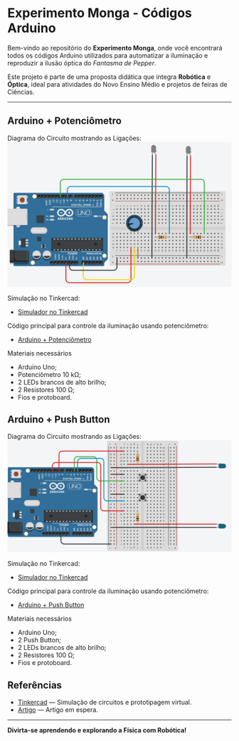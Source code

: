 # Experimento Monga - Códigos Arduino

Bem-vindo ao repositório do **Experimento Monga**, onde você encontrará todos os códigos Arduino utilizados para automatizar a iluminação e reproduzir a ilusão óptica do *Fantasma de Pepper*.  

Este projeto é parte de uma proposta didática que integra **Robótica** e **Óptica**, ideal para atividades do Novo Ensino Médio e projetos de feiras de Ciências.  

---

## Arduino + Potenciômetro

Diagrama do Circuito mostrando as Ligações:
![Circuito Mostrando as Ligações](PotArd.png)

Simulação no Tinkercad:
   - [Simulador no Tinkercad](https://www.tinkercad.com/things/20kknMUIpUK-iluminacao-usando-potenciometro?sharecode=ai6lIu64ALiIXyDZuIvr-SprHF9KPNWgTUGGUGX8-G0)

Código principal para controle da iluminação usando potenciômetro:
  - [Arduino + Potenciômetro](Potenciometro.ino)
    
Materiais necessários

  - Arduino Uno;
  - Potenciômetro 10 kΩ;
  - 2 LEDs brancos de alto brilho;
  - 2 Resistores 100 Ω;
  - Fios e protoboard.

## Arduino + Push Button

Diagrama do Circuito mostrando as Ligações:
![Circuito Mostrando as Ligações](TinkerBot.png)

Simulação no Tinkercad:
   - [Simulador no Tinkercad](https://www.tinkercad.com/things/ecqbcfPI4kx-iluminacao-usando-botoes?sharecode=g_ROvi8XSsJWS0bv11aLcfOx-4Wxsi0TJ9ZxMI3u-Kg)

Código principal para controle da iluminação usando potenciômetro:
  - [Arduino + Push Button](bot.ino)
    
Materiais necessários

  - Arduino Uno;
  - 2 Push Button;
  - 2 LEDs brancos de alto brilho;
  - 2 Resistores 100 Ω;
  - Fios e protoboard.

## Referências

- [Tinkercad](https://www.tinkercad.com/dashboard) — Simulação de circuitos e prototipagem virtual.
- [Artigo]() — Artigo em espera.


---

**Divirta-se aprendendo e explorando a Física com Robótica!**
